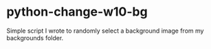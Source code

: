 # python-change-w10-bg
Simple script I wrote to randomly select a background image from my backgrounds folder.

